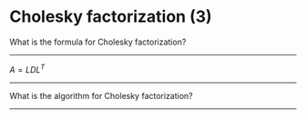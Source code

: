 # Cholesky factorization (3)

What is the formula for Cholesky factorization?

---

$A = LDL^T$

---

What is the algorithm for Cholesky factorization?

---

```

